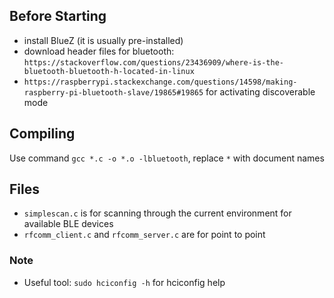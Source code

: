 ## Before Starting
- install BlueZ (it is usually pre-installed)
- download header files for bluetooth: `https://stackoverflow.com/questions/23436909/where-is-the-bluetooth-bluetooth-h-located-in-linux`
- `https://raspberrypi.stackexchange.com/questions/14598/making-raspberry-pi-bluetooth-slave/19865#19865` for activating discoverable mode

## Compiling
Use command `gcc *.c -o *.o -lbluetooth`, replace `*` with document names

## Files
- `simplescan.c` is for scanning through the current environment for available BLE devices
- `rfcomm_client.c` and `rfcomm_server.c` are for point to point 

### Note
- Useful tool: `sudo hciconfig -h` for hciconfig help
